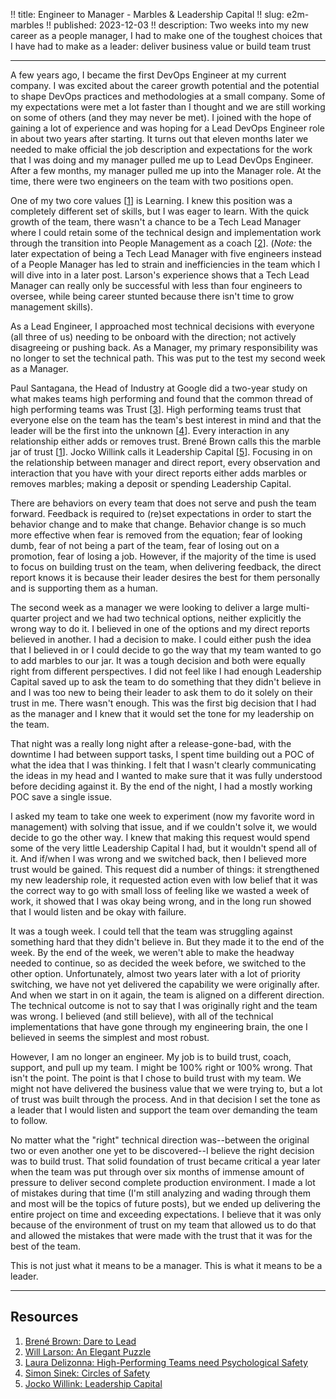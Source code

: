 !! title: Engineer to Manager - Marbles & Leadership Capital
!! slug: e2m-marbles
!! published: 2023-12-03
!! description: Two weeks into my new career as a people manager, I had to make one of the toughest choices that I have had to make as a leader: deliver business value or build team trust

---

A few years ago, I became the first DevOps Engineer at my current company. I was excited about the
career growth potential and the potential to shape DevOps practices and methodologies at a small
company. Some of my expectations were met a lot faster than I thought and we are still working on
some of others (and they may never be met). I joined with the hope of gaining a lot of experience
and was hoping for a Lead DevOps Engineer role in about two years after starting. It turns out that
eleven months later we needed to make official the job description and expectations for the work
that I was doing and my manager pulled me up to Lead DevOps Engineer. After a few months, my manager
pulled me up into the Manager role. At the time, there were two engineers on the team with two
positions open.

One of my two core values [[1](https://brenebrown.com/hubs/dare-to-lead/)] is Learning. I knew this
position was a completely different set of skills, but I was eager to learn. With the quick growth
of the team, there wasn't a chance to be a Tech Lead Manager where I could retain some of the
technical design and implementation work through the transition into People Management as a coach
[[2](https://lethain.com/elegant-puzzle/)]. (*Note:* the later expectation of being a Tech Lead
Manager with five engineers instead of a People Manager has led to strain and inefficiencies in the
team which I will dive into in a later post. Larson's experience shows that a Tech Lead Manager can
really only be successful with less than four engineers to oversee, while being career stunted
because there isn't time to grow management skills). 

As a Lead Engineer, I approached most technical decisions with everyone (all three of us) needing to
be onboard with the direction; not actively disagreeing or pushing back. As a Manager, my primary
responsibility was no longer to set the technical path. This was put to the test my second week as a
Manager.

Paul Santagana, the Head of Industry at Google did a two-year study on what makes teams high
performing and found that the common thread of high performing teams was Trust
[[3](https://www.acc.af.mil/Portals/92/Docs/ACC%20Bridge/Physcological%20Safety/HBR%20Harvard%20-%20Psych%20Safety%20copy.pdf?ver=PZYHiFFdxHXHSm39BAxisQ%3D%3D)].
High performing teams trust that everyone else on the team has the team's best interest in mind and
that the leader will be the first into the unknown
[[4](https://simonsinek.com/stories/the-circle-of-safety/)]. Every interaction in any relationship
either adds or removes trust. Brené Brown calls this the marble jar of trust
[[1](https://brenebrown.com/hubs/dare-to-lead/)]. Jocko Willink calls it Leadership Capital
[[5](https://echelonfront.com/how-to-build-and-spend-leadership-capital/)]. Focusing in on the
relationship between manager and direct report, every observation and interaction that you have with
your direct reports either adds marbles or removes marbles; making a deposit or spending Leadership
Capital.

There are behaviors on every team that does not serve and push the team forward. Feedback is
required to (re)set expectations in order to start the behavior change and to make that change.
Behavior change is so much more effective when fear is removed from the equation; fear of looking
dumb, fear of not being a part of the team, fear of losing out on a promotion, fear of losing a job.
However, if the majority of the time is used to focus on building trust on the team, when delivering
feedback, the direct report knows it is because their leader desires the best for them personally
and is supporting them as a human.

The second week as a manager we were looking to deliver a large multi-quarter project and we had two
technical options, neither explicitly the wrong way to do it. I believed in one of the options and
my direct reports believed in another. I had a decision to make. I could either push the idea that I
believed in or I could decide to go the way that my team wanted to go to add marbles to our jar. It
was a tough decision and both were equally right from different perspectives. I did not feel like I
had enough Leadership Capital saved up to ask the team to do something that they didn't believe in
and I was too new to being their leader to ask them to do it solely on their trust in me. There
wasn't enough. This was the first big decision that I had as the manager and I knew that it would
set the tone for my leadership on the team.

That night was a really long night after a release-gone-bad, with the downtime I had between support
tasks, I spent time building out a POC of what the idea that I was thinking. I felt that I wasn't
clearly communicating the ideas in my head and I wanted to make sure that it was fully understood
before deciding against it. By the end of the night, I had a mostly working POC save a single issue.

I asked my team to take one week to experiment (now my favorite word in management) with solving
that issue, and if we couldn't solve it, we would decide to go the other way. I knew that making
this request would spend some of the very little Leadership Capital I had, but it wouldn't spend all
of it. And if/when I was wrong and we switched back, then I believed more trust would be gained.
This request did a number of things: it strengthened my new leadership role, it requested action
even with low belief that it was the correct way to go with small loss of feeling like we wasted a
week of work, it showed that I was okay being wrong, and in the long run showed that I would listen
and be okay with failure.

It was a tough week. I could tell that the team was struggling against something hard that they
didn't believe in. But they made it to the end of the week. By the end of the week, we weren't able
to make the headway needed to continue, so as decided the week before, we switched to the other
option. Unfortunately, almost two years later with a lot of priority switching, we have not yet
delivered the capability we were originally after. And when we start in on it again, the team is
aligned on a different direction. The technical outcome is not to say that I was originally right
and the team was wrong. I believed (and still believe), with all of the technical implementations
that have gone through my engineering brain, the one I believed in seems the simplest and most
robust.

However, I am no longer an engineer. My job is to build trust, coach, support, and pull up my team.
I might be 100% right or 100% wrong. That isn't the point. The point is that I chose to build trust
with my team. We might not have delivered the business value that we were trying to, but a lot of
trust was built through the process. And in that decision I set the tone as a leader that I would
listen and support the team over demanding the team to follow.

No matter what the "right" technical direction was--between the original two or even another one yet
to be discovered--I believe the right decision was to build trust. That solid foundation of trust
became critical a year later when the team was put through over six months of immense amount of
pressure to deliver second complete production environment. I made a lot of mistakes during that
time (I'm still analyzing and wading through them and most will be the topics of future posts), but
we ended up delivering the entire project on time and exceeding expectations. I believe that it was
only because of the environment of trust on my team that allowed us to do that and allowed the
mistakes that were made with the trust that it was for the best of the team.

This is not just what it means to be a manager. This is what it means to be a leader.

---
## Resources

1. [Brené Brown: Dare to Lead](https://brenebrown.com/hubs/dare-to-lead/)
2. [Will Larson: An Elegant Puzzle](https://lethain.com/elegant-puzzle/)
3. [Laura Delizonna: High-Performing Teams need Psychological Safety](https://www.acc.af.mil/Portals/92/Docs/ACC%20Bridge/Physcological%20Safety/HBR%20Harvard%20-%20Psych%20Safety%20copy.pdf?ver=PZYHiFFdxHXHSm39BAxisQ%3D%3D)
4. [Simon Sinek:  Circles of Safety](https://simonsinek.com/stories/the-circle-of-safety/)
5. [Jocko Willink: Leadership Capital](https://echelonfront.com/how-to-build-and-spend-leadership-capital/)

